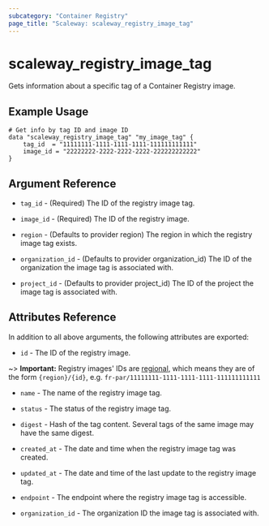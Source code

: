 ```yaml
---
subcategory: "Container Registry"
page_title: "Scaleway: scaleway_registry_image_tag"
---
```


# scaleway_registry_image_tag

Gets information about a specific tag of a Container Registry image.

## Example Usage

```hcl
# Get info by tag ID and image ID
data "scaleway_registry_image_tag" "my_image_tag" {
    tag_id  = "11111111-1111-1111-1111-111111111111"
    image_id = "22222222-2222-2222-2222-222222222222"
}

```

## Argument Reference

- `tag_id` - (Required) The ID of the registry image tag.

- `image_id` - (Required) The ID of the registry image.

- `region` - (Defaults to provider region) The region in which the registry image tag exists.

- `organization_id` - (Defaults to provider organization_id) The ID of the organization the image tag is associated with.

- `project_id` - (Defaults to provider project_id) The ID of the project the image tag is associated with.

## Attributes Reference

In addition to all above arguments, the following attributes are exported:

- `id` - The ID of the registry image.

~> **Important:** Registry images' IDs are [regional](../guides/regions_and_zones.md#resource-ids), which means they are of the form `{region}/{id}`, e.g. `fr-par/11111111-1111-1111-1111-111111111111`

- `name` - The name of the registry image tag.

- `status` - The status of the registry image tag.

- `digest` - Hash of the tag content. Several tags of the same image may have the same digest.

- `created_at` - The date and time when the registry image tag was created.

- `updated_at` - The date and time of the last update to the registry image tag.

- `endpoint` - The endpoint where the registry image tag is accessible.

- `organization_id` - The organization ID the image tag is associated with.